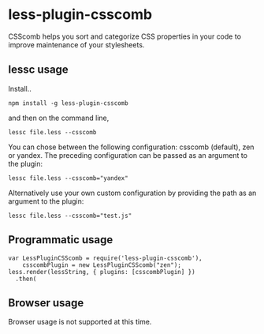less-plugin-csscomb
========================

CSScomb helps you sort and categorize CSS properties in your code to improve maintenance of your stylesheets.

## lessc usage

Install..

```
npm install -g less-plugin-csscomb
```

and then on the command line,

```
lessc file.less --csscomb
```

You can chose between the following configuration: csscomb (default), zen or yandex.
The preceding configuration can be passed as an argument to the plugin:

```
lessc file.less --csscomb="yandex"
```

Alternatively use your own custom configuration by providing the path as an argument to the plugin:

```
lessc file.less --csscomb="test.js"
```



## Programmatic usage

```
var LessPluginCSScomb = require('less-plugin-csscomb'),
    csscombPlugin = new LessPluginCSScomb("zen");
less.render(lessString, { plugins: [csscombPlugin] })
  .then(
```

## Browser usage

Browser usage is not supported at this time.
